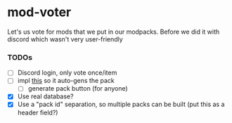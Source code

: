 # mod-voter
Let's us vote for mods that we put in our modpacks. Before we did it with discord which wasn't very user-friendly

### TODOs
- [ ] Discord login, only vote once/item
- [ ] impl [this](https://github.com/gorilla-devs/libium) so it auto-gens the pack
    - [ ] generate pack button (for anyone)
- [x] Use real database?
- [x] Use a "pack id" separation, so multiple packs can be built (put this as a header field?)
